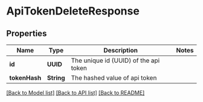 # ApiTokenDeleteResponse

## Properties
Name | Type | Description | Notes
------------ | ------------- | ------------- | -------------
**id** | **UUID** | The unique id (UUID) of the api token | 
**tokenHash** | **String** | The hashed value of api token | 

[[Back to Model list]](../README.md#documentation-for-models) [[Back to API list]](../README.md#documentation-for-api-endpoints) [[Back to README]](../README.md)


